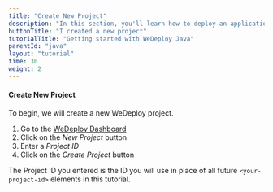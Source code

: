 ```yaml
---
title: "Create New Project"
description: "In this section, you'll learn how to deploy an application using WeDeploy Java."
buttonTitle: "I created a new project"
tutorialTitle: "Getting started with WeDeploy Java"
parentId: "java"
layout: "tutorial"
time: 30
weight: 2
---
```


#### Create New Project

To begin, we will create a new WeDeploy project.

1. Go to the <a href="http://dashboard.wedeploy.com" target="_blank">WeDeploy Dashboard</a>
2. Click on the _New Project_ button
3. Enter a _Project ID_
4. Click on the _Create Project_ button

The Project ID you entered is the ID you will use in place of all future `<your-project-id>` elements in this tutorial.
